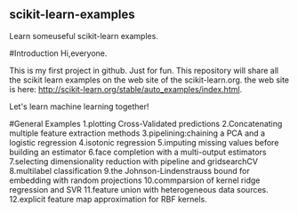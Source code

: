 ## scikit-learn-examples
Learn someuseful scikit-learn examples.

#Introduction
Hi,everyone. 

This is my first project in github. Just for fun. This repository will share all the scikit learn examples on the web site of the scikit-learn.org. the web site is here: http://scikit-learn.org/stable/auto_examples/index.html.


Let's learn machine learning together!


#General Examples
1.plotting Cross-Validated predictions
2.Concatenating multiple feature extraction methods
3.pipelining:chaining a PCA and a logistic regression
4.isotonic regression
5.imputing missing values before building an estimator
6.face completion with a multi-output estimators
7.selecting dimensionality reduction with pipeline and gridsearchCV
8.multilabel classification
9.the Johnson-Lindenstrauss bound for embedding with random projections
10.commparsion of kernel ridge regression and SVR
11.feature union with heterogeneous data sources.
12.explicit feature map approximation for RBF kernels.
